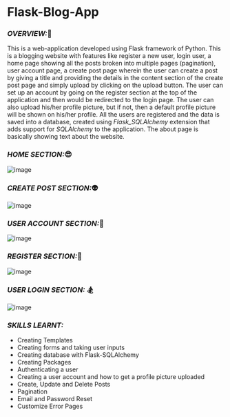# Flask-Blog-App

### *OVERVIEW:*:cowboy_hat_face:	

This is a web-application developed using Flask framework of Python. This is a blogging website with features like register a new user,
login user, a home page showing all the posts broken into multiple pages (pagination), user account page, a create post page wherein the
user can create a post by giving a title and providing the details in the content section of the create post page and simply upload by 
clicking on the upload button. The user can set up an account by going on the register section at the top of the application and then would
be redirected to the login page. The user can also upload his/her profile picture, but if not, then a default profile picture will be shown
on his/her profile. All the users are registered and the data is saved into a database, created using *Flask_SQLAlchemy* extension that adds 
support for *SQLAlchemy* to the application. The about page is basically showing text about the website.



### *HOME SECTION:*:sunglasses:

![image](https://user-images.githubusercontent.com/61355945/148562708-4554a519-1b9a-4bba-be7c-5af28946ac9f.png)

### *CREATE POST SECTION:*:alien:

![image](https://user-images.githubusercontent.com/61355945/148563182-5f640b5e-ea9e-40cc-a56d-48453e049313.png)

### *USER ACCOUNT SECTION:*:robot:

![image](https://user-images.githubusercontent.com/61355945/148563848-2d6bfc66-28d0-4031-a940-a63951ae4639.png)

### *REGISTER SECTION:*:space_invader:

![image](https://user-images.githubusercontent.com/61355945/148564007-c7bdc6a9-3ef1-4a7b-a9b9-28aba64b82d5.png)

### *USER LOGIN SECTION:*	:snowboarder:

![image](https://user-images.githubusercontent.com/61355945/148564134-f43d900f-20d7-47a6-9a20-3a16859473d3.png)

### *SKILLS LEARNT:*
- Creating Templates
- Creating forms and taking user inputs
- Creating database with Flask-SQLAlchemy
- Creating Packages
- Authenticating a user
- Creating a user account and how to get a profile picture uploaded
-  Create, Update and Delete Posts
-  Pagination
-  Email and Password Reset
-  Customize Error Pages
